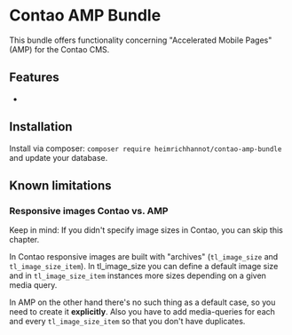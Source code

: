# Contao AMP Bundle

This bundle offers functionality concerning \"Accelerated Mobile Pages\" (AMP) for the Contao CMS.

## Features

-

## Installation

Install via composer: `composer require heimrichhannot/contao-amp-bundle` and update your database.

## Known limitations

### Responsive images Contao vs. AMP

Keep in mind: If you didn't specify image sizes in Contao, you can skip this chapter.

In Contao responsive images are built with "archives" (`tl_image_size` and `tl_image_size_item`). In tl_image_size you can define a default
image size and in `tl_image_size_item` instances more sizes depending on a given media query.

In AMP on the other hand there's no such thing as a default case, so you need to create it **explicitly**. Also you have to add media-queries for
each and every `tl_image_size_item` so that you don't have duplicates.

<TODO images>